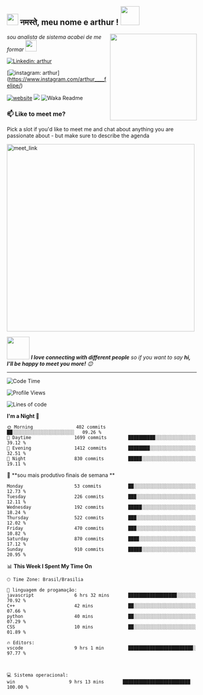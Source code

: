 <h2><img src="https://emojis.slackmojis.com/emojis/images/1531849430/4246/blob-sunglasses.gif?1531849430" width="30"/> नमस्ते, meu nome e arthur ! <img src="https://media.giphy.com/media/12oufCB0MyZ1Go/giphy.gif" width="50"></h2>
<img align='right' src="https://media.giphy.com/media/M9gbBd9nbDrOTu1Mqx/giphy.gif" width="230">
<p><em>sou analista de sistema acabei de me formar 
</a><img src="https://media.giphy.com/media/WUlplcMpOCEmTGBtBW/giphy.gif" width="30"> 
</em></p>


[![Linkedin: arthur](https://img.shields.io/badge/-arthur-blue?style=flat-square&logo=Linkedin&logoColor=white&link=https://www.linkedin.com/in/arthur-felipe-p-singh/)](https://www.linkedin.com/in/arthur-felipe-41bab8166)

[![instagram: arthur](https://img.shields.io/badge/-arthur-blue?style=flat-square&logo=instagram&logoColor=white&link=https:/www.instagram.com/arthur____felipe/-p-singh/)]
(https://www.instagram.com/arthur____felipe/)

[![website](https://img.shields.io/badge/Website-46a2f1.svg?&style=flat-square&logo=Google-Chrome&logoColor=white&link=https://anmolsingh.me/)](https://anmolsingh.me/)
![](https://visitor-badge.glitch.me/badge?page_id=anmol098.anmol098)
![Waka Readme](https://github.com/anmol098/anmol098/workflows/Waka%20Readme/badge.svg)

### 📫 Like to meet me?

Pick a slot if you'd like to meet me and chat about anything you are passionate about - but make sure to describe the agenda

<a href="https://calendly.com/anmol098/30min" target="_blank"><img width="498" alt="meet_link" src="https://user-images.githubusercontent.com/15426564/144297439-f530f383-e73e-41e0-9914-a9b7d3f432e5.png"></a>




<img src="https://media.giphy.com/media/LnQjpWaON8nhr21vNW/giphy.gif" width="60"> <em><b>I love connecting with different people</b> so if you want to say <b>hi, I'll be happy to meet you more!</b> 😊</em>

---
<!--START_SECTION:waka-->
![Code Time](http://img.shields.io/badge/Code%20Time-2%2C559%20hrs%2054%20mins-blue)

![Profile Views](http://img.shields.io/badge/Profile%20Views-1537-blue)

![Lines of code](https://img.shields.io/badge/From%20Hello%20World%20I%27ve%20Written-4.0%20million%20lines%20of%20code-blue)


**I'm a Night 🦉** 

```text
🌞 Morning                402 commits         ██░░░░░░░░░░░░░░░░░░░░░░░   09.26 % 
🌆 Daytime                1699 commits        ██████████░░░░░░░░░░░░░░░   39.12 % 
🌃 Evening                1412 commits        ████████░░░░░░░░░░░░░░░░░   32.51 % 
🌙 Night                  830 commits         █████░░░░░░░░░░░░░░░░░░░░   19.11 % 
```
📅 **sou mais produtivo finais de semana ** 

```text
Monday                   53 commits          ██░░░░░░░░░░░░░░░░░░░░░░░   12.73 % 
Tuesday                  226 commits         ███░░░░░░░░░░░░░░░░░░░░░░   12.11 % 
Wednesday                192 commits         █████░░░░░░░░░░░░░░░░░░░░   18.24 % 
Thursday                 522 commits         ███░░░░░░░░░░░░░░░░░░░░░░   12.02 % 
Friday                   470 commits         ███░░░░░░░░░░░░░░░░░░░░░░   10.82 % 
Saturday                 870 commits         ████░░░░░░░░░░░░░░░░░░░░░   17.12 % 
Sunday                   910 commits         █████░░░░░░░░░░░░░░░░░░░░   20.95 % 
```


📊 **This Week I Spent My Time On** 

```text
🕑︎ Time Zone: Brasil/Brasilia

💬 linguagem de progamação: 
javascript               6 hrs 32 mins       ██████████████████░░░░░░░   70.92 % 
C++                      42 mins             ██░░░░░░░░░░░░░░░░░░░░░░░   07.66 % 
python                   40 mins             ██░░░░░░░░░░░░░░░░░░░░░░░   07.29 %         
CSS                      10 mins             ██░░░░░░░░░░░░░░░░░░░░░░░   01.89 % 

🔥 Editors: 
vscode                   9 hrs 1 min         ████████████████████████░   97.77 % 

          

💻 Sistema operacional: 
win                    9 hrs 13 mins       █████████████████████████   100.00 % 
```
